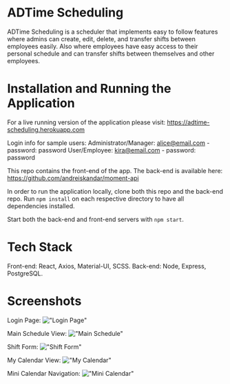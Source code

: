 # ADTime Scheduling

ADTime Scheduling is a scheduler that implements easy to follow features where admins can create, edit, delete, and transfer shifts between employees easily. Also where employees have easy access to their personal schedule and can transfer shifts between themselves and other employees. 

# Installation and Running the Application

For a live running version of the application please visit: https://adtime-scheduling.herokuapp.com

Login info for sample users: 
Administrator/Manager: alice@email.com   - password: password
User/Employee: kira@email.com   - password: password

This repo contains the front-end of the app. The back-end is available here: https://github.com/andreiskandar/moment-api
 
In order to run the application locally, clone both this repo and the back-end repo. Run ```npm install``` on each respective directory to have all dependencies installed.  

Start both the back-end and front-end servers with ```npm start```. 

# Tech Stack

Front-end: React, Axios, Material-UI, SCSS. 
Back-end: Node, Express, PostgreSQL. 

# Screenshots 

Login Page:
!["Login Page"](https://github.com/andreiskandar/moment/blob/60b8a84bac286d2eeff4b566d3b16f2864845062/public/images/screenshots/Login.png?raw=true)

Main Schedule View:
!["Main Schedule"](https://github.com/andreiskandar/moment/blob/60b8a84bac286d2eeff4b566d3b16f2864845062/public/images/screenshots/MainSchedule.png?raw=true)

Shift Form:
!["Shift Form"](https://github.com/andreiskandar/moment/blob/60b8a84bac286d2eeff4b566d3b16f2864845062/public/images/screenshots/ShiftForm.png?raw=true)

My Calendar View:
!["My Calendar"](https://github.com/andreiskandar/moment/blob/60b8a84bac286d2eeff4b566d3b16f2864845062/public/images/screenshots/MyCalendar.png?raw=true)

Mini Calendar Navigation:
!["Mini Calendar"](https://github.com/andreiskandar/moment/blob/60b8a84bac286d2eeff4b566d3b16f2864845062/public/images/screenshots/MiniCalendar.png?raw=true)



